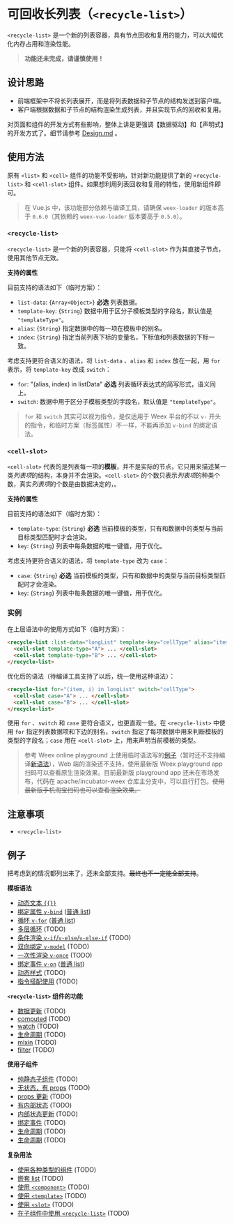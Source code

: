 # 可回收长列表（`<recycle-list>`）

`<recycle-list>` 是一个新的列表容器，具有节点回收和复用的能力，可以大幅优化内存占用和渲染性能。

> **功能还未完成，请谨慎使用！**

## 设计思路

+ 前端框架中不将长列表展开，而是将列表数据和子节点的结构发送到客户端。
+ 客户端根据数据和子节点的结构渲染生成列表，并且实现节点的回收和复用。

对页面和组件的开发方式有些影响，整体上讲是更强调【数据驱动】和【声明式】的开发方式了。细节请参考 [Design.md](./Design.zh.md) 。

## 使用方法

原有 `<list>` 和 `<cell>` 组件的功能不受影响，针对新功能提供了新的 `<recycle-list>` 和 `<cell-slot>` 组件。如果想利用列表回收和复用的特性，使用新组件即可。

> 在 Vue.js 中，该功能部分依赖与编译工具，请确保 `weex-loader` 的版本高于 `0.6.0`（其依赖的 `weex-vue-loader` 版本要高于 `0.5.0`）。

### `<recycle-list>`

`<recycle-list>` 是一个新的列表容器，只能将 `<cell-slot>` 作为其直接子节点，使用其他节点无效。

**支持的属性**

目前支持的语法如下（临时方案）：

+ `list-data`: {`Array<Object>`} **必选** 列表数据。
+ `template-key`: {`String`} 数据中用于区分子模板类型的字段名，默认值是 `"templateType"`。
+ `alias`: {`String`} 指定数据中的每一项在模板中的别名。
+ `index`: {`String`} 指定当前列表下标的变量名，下标值和列表数据的下标一致。

考虑支持更符合语义的语法，将 `list-data` 、`alias` 和 `index` 放在一起，用 `for` 表示，将 `template-key` 改成 `switch`：

+ `for`: "(alias, index) in listData" **必选** 列表循环表达式的简写形式，语义同上。
+ `switch`: 数据中用于区分子模板类型的字段名，默认值是 `"templateType"`。

> `for` 和 `switch` 其实可以视为指令，是仅适用于 Weex 平台的不以 `v-` 开头的指令，和临时方案（标签属性）不一样，不能再添加 `v-bind` 的绑定语法。

### `<cell-slot>`

`<cell-slot>` 代表的是列表每一项的**模板**，并不是实际的节点，它只用来描述某一类*列表项*的结构，本身并不会渲染。`<cell-slot>` 的个数只表示*列表项*的种类个数，真实*列表项*的个数是由数据决定的，。

**支持的属性**

目前支持的语法如下（临时方案）：

+ `template-type`: {`String`} **必选** 当前模板的类型，只有和数据中的类型与当前目标类型匹配时才会渲染。
+ `key`: {`String`} 列表中每条数据的唯一键值，用于优化。

考虑支持更符合语义的语法，将 `template-type` 改为 `case`：

+ `case`: {`String`} **必选** 当前模板的类型，只有和数据中的类型与当前目标类型匹配时才会渲染。
+ `key`: {`String`} 列表中每条数据的唯一键值，用于优化。

### 实例

在上层语法中的使用方式如下（临时方案）：

```html
<recycle-list :list-data="longList" template-key="cellType" alias="item" index="i">
  <cell-slot template-type="A"> ... </cell-slot>
  <cell-slot template-type="B"> ... </cell-slot>
</recycle-list>
```

优化后的语法（待编译工具支持了以后，统一使用这种语法）：

```html
<recycle-list for="(item, i) in longList" switch="cellType">
  <cell-slot case="A"> ... </cell-slot>
  <cell-slot case="B"> ... </cell-slot>
</recycle-list>
```

使用 `for` 、`switch` 和 `case` 更符合语义，也更直观一些。在 `<recycle-list>` 中使用 `for` 指定列表数据项和下边的别名，`switch` 指定了每项数据中用来判断模板的类型的字段名；`case` 用在 `<cell-slot>` 上，用来声明当前模板的类型。

> 参考 Weex online playground 上使用临时语法写的[例子](http://dotwe.org/vue/7d0616648f9884223aaec295cdceaa9f)（暂时还不支持编译[新语法](http://dotwe.org/vue/7e2edce1482c44e7a92229eb134220f1)），Web 端的渲染还不支持，使用最新版 Weex playground app 扫码可以查看原生渲染效果。目前最新版 playground app 还未在市场发布，代码在 apache/incubator-weex 仓库主分支中，可以自行打包。~~使用最新版手机淘宝扫码也可以查看渲染效果。~~

## 注意事项

+ `<recycle-list>`

## 例子

把考虑到的情况都列出来了，还未全部支持。~~最终也不一定能全部支持~~。

**模板语法**

+ [动态文本 `{{}}`](http://dotwe.org/vue/7d0616648f9884223aaec295cdceaa9f)
+ [绑定属性 `v-bind`](http://dotwe.org/vue/cba00d48c33b44ef2bdd80c5e12e6a93) ([普通 list](http://dotwe.org/vue/f6a37fbeb5d7abf2d8c4875862b49ebc))
+ [循环 `v-for`](http://dotwe.org/vue/93abf05678536af08e60d32cba745d8d) ([普通 list](http://dotwe.org/vue/89921581f43493e6bbb617e63be267b6))
+ [多层循环](http://dotwe.org/vue/123b69b57e099036558745298fb6e8ca) (TODO)
+ [条件渲染 `v-if`/`v-else`/`v-else-if`](http://dotwe.org/vue/123b69b57e099036558745298fb6e8ca) (TODO)
+ [双向绑定 `v-model`](http://dotwe.org/vue/123b69b57e099036558745298fb6e8ca) (TODO)
+ [一次性渲染 `v-once`](http://dotwe.org/vue/123b69b57e099036558745298fb6e8ca) (TODO)
+ [绑定事件 `v-on`](http://dotwe.org/vue/3c5ee8bf710d5817c129c3b69d2ec39b) ([普通 list](http://dotwe.org/vue/f1b3b14d1dcff5b832c8ed5ddbb9ce4d))
+ [动态样式](http://dotwe.org/vue/123b69b57e099036558745298fb6e8ca) (TODO)
+ [指令搭配使用](http://dotwe.org/vue/123b69b57e099036558745298fb6e8ca) (TODO)

**`<recycle-list>` 组件的功能**

+ [数据更新](http://dotwe.org/vue/123b69b57e099036558745298fb6e8ca) (TODO)
+ [computed](http://dotwe.org/vue/123b69b57e099036558745298fb6e8ca) (TODO)
+ [watch](http://dotwe.org/vue/123b69b57e099036558745298fb6e8ca) (TODO)
+ [生命周期](http://dotwe.org/vue/123b69b57e099036558745298fb6e8ca) (TODO)
+ [mixin](http://dotwe.org/vue/123b69b57e099036558745298fb6e8ca) (TODO)
+ [filter](http://dotwe.org/vue/123b69b57e099036558745298fb6e8ca) (TODO)

**使用子组件**

+ [纯静态子组件](http://dotwe.org/vue/123b69b57e099036558745298fb6e8ca) (TODO)
+ [无状态，有 props](http://dotwe.org/vue/123b69b57e099036558745298fb6e8ca) (TODO)
+ [props 更新](http://dotwe.org/vue/123b69b57e099036558745298fb6e8ca) (TODO)
+ [有内部状态](http://dotwe.org/vue/123b69b57e099036558745298fb6e8ca) (TODO)
+ [内部状态更新](http://dotwe.org/vue/123b69b57e099036558745298fb6e8ca) (TODO)
+ [绑定事件](http://dotwe.org/vue/123b69b57e099036558745298fb6e8ca) (TODO)
+ [生命周期](http://dotwe.org/vue/123b69b57e099036558745298fb6e8ca) (TODO)
+ [生命周期](http://dotwe.org/vue/123b69b57e099036558745298fb6e8ca) (TODO)

**复杂用法**

+ [使用各种类型的组件](http://dotwe.org/vue/123b69b57e099036558745298fb6e8ca) (TODO)
+ [嵌套 list](http://dotwe.org/vue/123b69b57e099036558745298fb6e8ca) (TODO)
+ [使用 `<component>`](http://dotwe.org/vue/123b69b57e099036558745298fb6e8ca) (TODO)
+ [使用 `<template>`](http://dotwe.org/vue/123b69b57e099036558745298fb6e8ca) (TODO)
+ [使用 `<slot>`](http://dotwe.org/vue/123b69b57e099036558745298fb6e8ca) (TODO)
+ [在子组件中使用 `<recycle-list>`](http://dotwe.org/vue/123b69b57e099036558745298fb6e8ca) (TODO)
